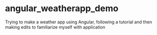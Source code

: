 # angular_weatherapp_demo
Trying to make a weather app using Angular, following a tutorial and then making edits to familiarize myself with application
